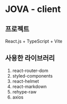 # JOVA - client

## 프로젝트

React.js + TypeScript + Vite

## 사용한 라이브러리

1. react-router-dom
2. styled-components
3. react-helmet
4. react-markdown
5. rehype-raw
6. axios
